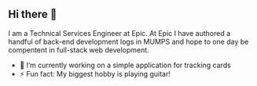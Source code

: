## Hi there 👋
I am a Technical Services Engineer at Epic. At Epic I have authored a handful of back-end development logs in MUMPS and hope to one day be compentent in full-stack web development.

- 🔭 I’m currently working on a simple application for tracking cards 
- ⚡ Fun fact: My biggest hobby is playing guitar!
<!--
**daznax/daznax** is a ✨ _special_ ✨ repository because its `README.md` (this file) appears on your GitHub profile.

Here are some ideas to get you started:

- 🔭 I’m currently working on ...
- 🌱 I’m currently learning ...
- 👯 I’m looking to collaborate on ...
- 🤔 I’m looking for help with ...
- 💬 Ask me about ...
- 📫 How to reach me: ...
- 😄 Pronouns: ...
- ⚡ Fun fact: ...
-->
